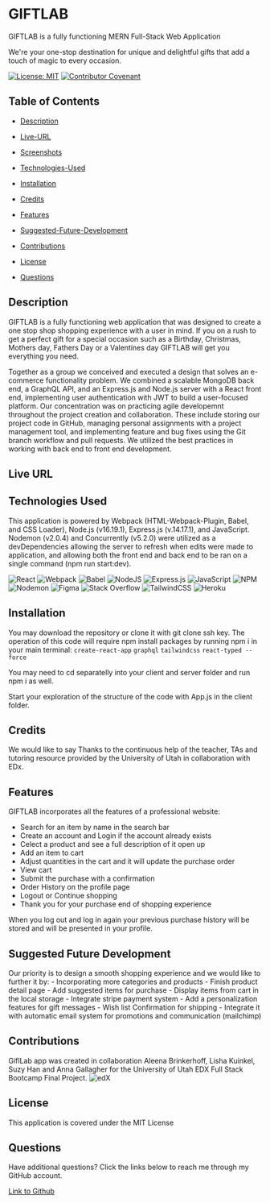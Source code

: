 # GIFTLAB

GIFTLAB is a fully functioning MERN Full-Stack Web Application 

We're your one-stop destination for unique and delightful gifts that add a touch of magic to every occasion.

[![License: MIT](https://img.shields.io/badge/License-MIT-yellow.svg)](https://opensource.org/licenses/MIT) [![Contributor Covenant](https://img.shields.io/badge/Contributor%20Covenant-2.1-4baaaa.svg)](code_of_conduct.md)

## Table of Contents

- [Description](#description)

- [Live-URL](#live-url)

- [Screenshots](#screenshots)

- [Technologies-Used](#technologies-used)

- [Installation](#installation)

- [Credits](#credits)

- [Features](#features)

- [Suggested-Future-Development](#suggested-future-development)

- [Contributions](#contributions)

- [License](#license)

- [Questions](#questions)

## Description

GIFTLAB is a fully functioning web application that was designed to create a one stop shop shopping experience with a user in mind. If you on a rush to get a perfect gift for a special occasion such as a Birthday, Christmas, Mothers day, Fathers Day or a Valentines day GIFTLAB will get you everything you need. 

Together as a group we conceived and executed a design that solves an e-commerce functionality problem. We combined a scalable MongoDB back end, a GraphQL API, and an Express.js and Node.js server with a React front end, implementing user authentication with JWT to build a user-focused platform. Our concentration was on practicing agile developemnt throughout the project creation and collaboration. These include storing our project code in GitHub, managing personal assignments with a project management tool, and implementing feature and bug fixes using the Git branch workflow and pull requests. We utilized the best practices in working with back end to front end development.


## Live URL



## Technologies Used

This application is powered by Webpack (HTML-Webpack-Plugin, Babel, and CSS Loader), Node.js (v16.19.1), Express.js (v.14.17.1), and JavaScript. Nodemon (v2.0.4) and Concurrently (v5.2.0) were utilized as a devDependencies allowing the server to refresh when edits were made to application, and allowing both the front end and back end to be ran on a single command (npm run start:dev).

![React](https://img.shields.io/badge/react-%2320232a.svg?style=for-the-badge&logo=react&logoColor=%2361DAFB)
![Webpack](https://img.shields.io/badge/webpack-%238DD6F9.svg?style=for-the-badge&logo=webpack&logoColor=black)
![Babel](https://img.shields.io/badge/Babel-F9DC3e?style=for-the-badge&logo=babel&logoColor=black)
![NodeJS](https://img.shields.io/badge/node.js-6DA55F?style=for-the-badge&logo=node.js&logoColor=white)
![Express.js](https://img.shields.io/badge/express.js-%23404d59.svg?style=for-the-badge&logo=express&logoColor=%2361DAFB)
![JavaScript](https://img.shields.io/badge/javascript-%23323330.svg?style=for-the-badge&logo=javascript&logoColor=%23F7DF1E)
![NPM](https://img.shields.io/badge/NPM-%23CB3837.svg?style=for-the-badge&logo=npm&logoColor=white)
![Nodemon](https://img.shields.io/badge/NODEMON-%23323330.svg?style=for-the-badge&logo=nodemon&logoColor=%BBDEAD)
![Figma](https://img.shields.io/badge/figma-%23F24E1E.svg?style=for-the-badge&logo=figma&logoColor=white)
![Stack Overflow](https://img.shields.io/badge/-Stackoverflow-FE7A16?style=for-the-badge&logo=stack-overflow&logoColor=white)
![TailwindCSS](https://img.shields.io/badge/tailwindcss-%2338B2AC.svg?style=for-the-badge&logo=tailwind-css&logoColor=white)
![Heroku](https://img.shields.io/badge/heroku-%23430098.svg?style=for-the-badge&logo=heroku&logoColor=white)



## Installation

You may download the repository or clone it with git clone ssh key. 
The operation of this code will require npm install packages by running npm i in your main terminal:
    `create-react-app`
     `graphql`
     `tailwindcss`
     `react-typed --force`

 You may need to cd separatelly into your client and server folder and run npm i  as well.

 Start your exploration of the structure of the code with App.js in the client folder.

## Credits
We would like to say Thanks to the continuous help of the teacher, TAs and tutoring resource provided by the University of Utah in collaboration with EDx.  

## Features

GIFTLAB incorporates all the features of a professional website:

- Search for an item by name in the search bar
- Create an account and Login if the account already exists
- Celect a product and see a full description of it open up
- Add an item to cart
- Adjust quantities in the cart and it will update the purchase order
- View cart 
- Submit the purchase with a confirmation
- Order History on the profile page
- Logout or Continue shopping
- Thank you for your purchase end of shopping experience

When you log out and log in again your previous purchase history will be stored and will be presented in your profile. 

## Suggested Future Development

Our priority is to design a smooth shopping experience and we would like to further it by:
    - Incorporating more categories and products
    - Finish product detail page
    - Add suggested items for purchase
    - Display items from cart in the local storage
    - Integrate stripe payment system
    - Add a personalization features for gift messages
    - Wish list Confirmation for shipping
    - Integrate it with automatic email system for promotions and communication (mailchimp)

## Contributions

GiflLab app was created in collaboration Aleena Brinkerhoff, Lisha Kuinkel, Suzy Han and Anna Gallagher for the University of Utah EDX Full Stack Bootcamp Final Project.
![edX](https://img.shields.io/badge/edX-%2302262B.svg?style=for-the-badge&logo=edX&logoColor=white)


## License

This application is covered under the MIT License

## Questions

Have additional questions? Click the links below to reach me through my GitHub account.

[Link to Github](https://github.com/Lishakuinkel/Giftlab)

